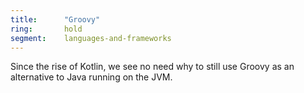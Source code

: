 ```yaml
---
title:      "Groovy"
ring:       hold
segment:    languages-and-frameworks
---
```


Since the rise of Kotlin, we see no need why to still use Groovy as an alternative to Java running on the JVM.

